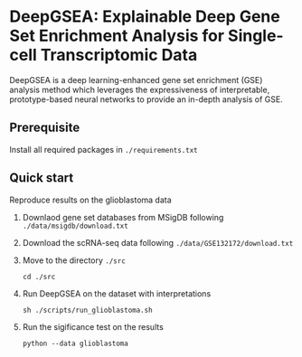 # DeepGSEA: Explainable Deep Gene Set Enrichment Analysis for Single-cell Transcriptomic Data

DeepGSEA is a deep learning-enhanced gene set enrichment (GSE) analysis method which leverages the expressiveness of interpretable, prototype-based neural networks to provide an in-depth analysis of GSE.


## Prerequisite
Install all required packages in `./requirements.txt`

## Quick start

Reproduce results on the glioblastoma data

1. Downlaod gene set databases from MSigDB following `./data/msigdb/download.txt`

2. Download the scRNA-seq data following `./data/GSE132172/download.txt`

3. Move to the directory `./src`
    ```
    cd ./src
    ```
4. Run DeepGSEA on the dataset with interpretations
    ```
    sh ./scripts/run_glioblastoma.sh
    ```
5. Run the sigificance test on the results
    ```
    python --data glioblastoma
    ```
